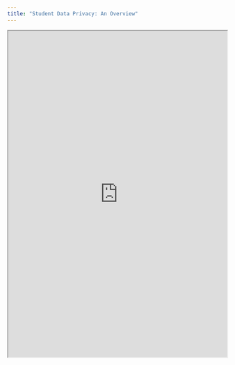 ```yaml
---
title: "Student Data Privacy: An Overview"
---
```



<iframe height="750" width="100%" src="https://ewelton.github.io/ktest/wiki.html#Student%20Data%20Privacy:%20An%20Overview"></iframe>
